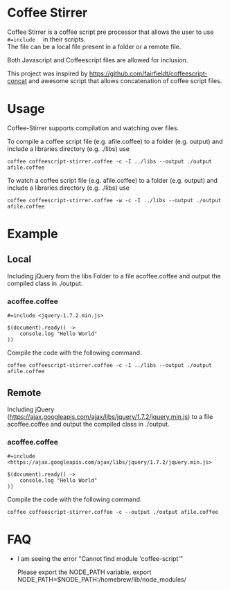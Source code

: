# Coffee Stirrer

Coffee Stirrer is a coffee script pre processor that allows the user to use <code>#=include <file> </code> in their scripts.  
The file can be a local file present in a folder or a remote file.  

Both Javascript and Coffeescript files are allowed for inclusion. 

This project was inspired by https://github.com/fairfieldt/coffeescript-concat and awesome script that allows concatenation of coffee script files.   


# Usage

Coffee-Stirrer supports compilation and watching over files.  

To compile a coffee script file (e.g. afile.coffee) to a folder (e.g. output) and include a libraries directory (e.g. ./libs) use

    coffee coffeescript-stirrer.coffee -c -I ../libs --output ./output afile.coffee

To watch  a coffee script file (e.g. afile.coffee) to a folder (e.g. output) and include a libraries directory (e.g. ./libs) use

    coffee coffeescript-stirrer.coffee -w -c -I ../libs --output ./output afile.coffee


# Example 

## Local
Including jQuery from the libs Folder to a file acoffee.coffee and output the compiled class in ./output.  

### acoffee.coffee
    #=include <jquery-1.7.2.min.js>
  
    $(document).ready(( ->
        console.log "Hello World"
    )) 
  
Compile the code with the following command. 
    
    coffee coffeescript-stirrer.coffee -c -I ../libs --output ./output afile.coffee
    

## Remote
Including jQuery (https://ajax.googleapis.com/ajax/libs/jquery/1.7.2/jquery.min.js) to a file acoffee.coffee and output the compiled class in ./output.  

### acoffee.coffee

    #=include <https://ajax.googleapis.com/ajax/libs/jquery/1.7.2/jquery.min.js>

    $(document).ready(( ->
        console.log "Hello World"
    ))

Compile the code with the following command. 
    
    coffee coffeescript-stirrer.coffee -c --output ./output afile.coffee
    
# FAQ
* I am seeing the error "Cannot find module 'coffee-script'"
  
  Please export the NODE_PATH variable.  export NODE_PATH=$NODE_PATH:<path>/homebrew/lib/node_modules/






